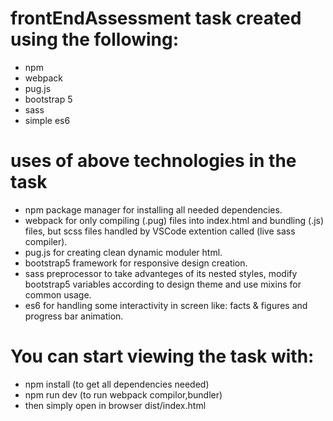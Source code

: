 # frontEndAssessment task created using the following:
- npm
- webpack
- pug.js
- bootstrap 5
- sass
- simple es6

# uses of above technologies in the task
- npm package manager for installing all needed dependencies.
- webpack for only compiling (.pug) files into index.html and bundling (.js) files, but scss files handled by VSCode extention called (live sass compiler).
- pug.js for creating clean dynamic moduler html.
- bootstrap5 framework for responsive design creation.
- sass preprocessor to take advanteges of its nested styles, modify bootstrap5 variables according to design theme and use mixins for common usage.
- es6 for handling some interactivity in screen like: facts & figures and progress bar animation. 

# You can start viewing the task with:
- npm install (to get all dependencies needed)
- npm run dev (to run webpack compilor,bundler)
- then simply open in browser dist/index.html



